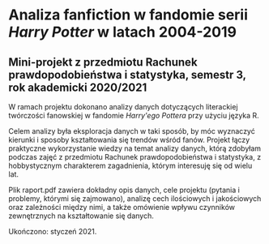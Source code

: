 # Analiza fanfiction w fandomie serii *Harry Potter* w latach 2004-2019

## Mini-projekt z przedmiotu Rachunek prawdopodobieństwa i statystyka, semestr 3, rok akademicki 2020/2021

W ramach projektu dokonano analizy danych dotyczących literackiej twórczości fanowskiej w fandomie *Harry'ego Pottera* przy użyciu języka R.

Celem analizy była eksploracja danych w taki sposób, by móc wyznaczyć kierunki i sposoby kształtowania się trendów wśród fanów. Projekt łączy praktyczne wykorzystanie wiedzy na temat analizy danych, którą zdobyłam podczas zajęć z przedmiotu Rachunek prawdopodobieństwa i statystyka, z hobbystycznym charakterem zagadnienia, którym interesuję się od wielu lat.

Plik raport.pdf zawiera dokładny opis danych, cele projektu (pytania i problemy, którymi się zajmowano), analizę cech ilościowych i jakościowych oraz zależności między nimi, a także omówienie wpływu czynników zewnętrznych na kształtowanie się danych.

Ukończono: styczeń 2021.
